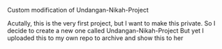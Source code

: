 Custom modification of Undangan-Nikah-Project

Acutally, this is the very first project, but I want to make this private. So I decide to create a new one called Undangan-Nikah-Project
But yet I uploaded this to my own repo to archive and show this to her
